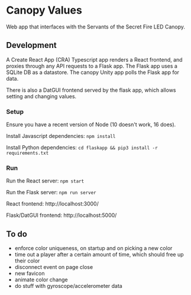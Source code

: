 # Canopy Values

Web app that interfaces with the Servants of the Secret Fire LED Canopy.

## Development

A Create React App (CRA) Typescript app renders a React frontend, and proxies through any API
requests to a Flask app. The Flask app uses a SQLite DB as a datastore. The canopy Unity app polls
the Flask app for data.

There is also a DatGUI frontend served by the flask app, which allows setting and changing values.

### Setup

Ensure you have a recent version of Node (10 doesn't work, 16 does).

Install Javascript dependencies:
`npm install`

Install Python dependencies:
`cd flaskapp && pip3 install -r requirements.txt`

### Run

Run the React server:
`npm start`

Run the Flask server:
`npm run server`

React frontend: http://localhost:3000/

Flask/DatGUI frontend: http://localhost:5000/

## To do

- enforce color uniqueness, on startup and on picking a new color
- time out a player after a certain amount of time, which should free up their color
- disconnect event on page close
- new favicon
- animate color change
- do stuff with gyroscope/accelerometer data
